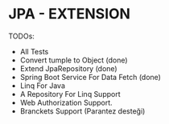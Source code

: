 # JPA - EXTENSION


TODOs: 

- All Tests
- Convert tumple to Object (done)
- Extend JpaRepository (done)
- Spring Boot Service For Data Fetch (done)
- Linq For Java 
- A Repository For Linq Support
- Web Authorization Support. 
- Branckets Support (Parantez desteği)


